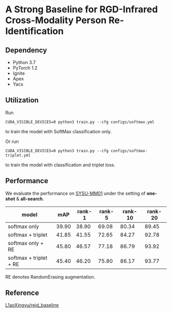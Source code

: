 # A Strong Baseline for RGD-Infrared Cross-Modality Person Re-Identification

## Dependency
* Python 3.7
* PyTorch 1.2
* Ignite 
* Apex
* Yacs

## Utilization
Run
```shell script
CUDA_VISIBLE_DEVICES=0 python3 train.py --cfg configs/softmax.yml
```
to train the model with SoftMax classification only.

Or run
```shell script
CUDA_VISIBLE_DEVICES=0 python3 train.py --cfg configs/softmax-triplet.yml
```
to train the model with classification and triplet loss.

## Performance

We evaluate the performance on [SYSU-MM01](https://github.com/wuancong/SYSU-MM01) under the setting of  **one-shot** & **all-search**.

| model             | mAP | rank-1 | rank-5 | rank-10 | rank-20 |
| ----------------- | ------ | ------ | ------- | ------- | ------- |
| softmax only      | 39.90 | 38.90 | 69.08 | 80.34 | 89.45 |
| softmax + triplet | 41.85 | 41.55 | 72.65 | 84.27 | 92.78 |
| softmax only + RE      | 45.80 | 46.57 | 77.18 | 86.79 | 93.92 |
| softmax + triplet + RE | 45.40 | 46.20 | 75.80 | 86.17 | 93.77 |

RE denotes RandomErasing augmentation.

## Reference 

[L1aoXingyu/reid_baseline](https://github.com/L1aoXingyu/reid_baseline)
